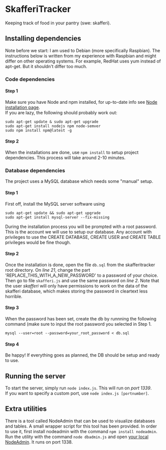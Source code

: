 # SkafferiTracker
Keeping track of food in your pantry (swe: skafferi).

## Installing dependencies
Note before we start: I am used to Debian (more specifically Raspbian). The instructions below is written from my experience with Raspbian and might differ on other operating systems. For example, RedHat uses yum instead of apt-get. But it shouldn't differ too much.
### Code dependencies
#### Step 1
Make sure you have Node and npm installed, for up-to-date info see [Node installation page](https://docs.npmjs.com/getting-started/installing-node).  
If you are lazy, the following should probably work out:
```
sudo apt-get update & sudo apt-get upgrade
sudo apt-get install nodejs npm node-semver
sudo npm install npm@latest -g
```
#### Step 2
When the installations are done, use ```npm install``` to setup project dependencies. This process will take around 2-10 minutes.

### Database dependencies
The project uses a MySQL database which needs some "manual" setup.
#### Step 1
First off, install the MySQL server software using 
```
sudo apt-get update && sudo apt-get upgrade
sudo apt-get install mysql-server --fix-missing
```
During the installation process you will be prompted with a root password. This is the account we will use to setup our database. Any account with privileges to use the CREATE DATABASE, CREATE USER and CREATE TABLE privileges would be fine though.

#### Step 2
Once the installation is done, open the file ```db.sql``` from the skafferitracker root directory. On *line 21*, change the part 'REPLACE_THIS_WITH_A_NEW_PASSWORD' to a password of your choice. Then go to file ```skafferi.js``` and use the same password on *line 2*. Note that the user *skafferi* will only have permissions to work on the data of the skafferi database, which makes storing the password in cleartext less horrible.

#### Step 3
When the password has been set, create the db by runnning the following command (make sure to input the root password you selected in Step 1.
```
mysql --user=root --password=your_root_password < db.sql
```

#### Step 4
Be happy! If everything goes as planned, the DB should be setup and ready to use.
## Running the server
To start the server, simply run ``` node index.js ```. This will run on *port 1339*.  
If you want to specify a custom port, use ``` node index.js [portnumber] ```.

## Extra utilities
There is a tool called NodeAdmin that can be used to visualize databases and tables. A small wrapper script for this tool has been provided. In order to use it, first install nodeadmin with the command ```npm install nodeadmin```.  
Run the utility with the command ```node dbadmin.js``` and open [your local NodeAdmin](http://localhost:1338/nodeadmin). It runs on port 1338.
